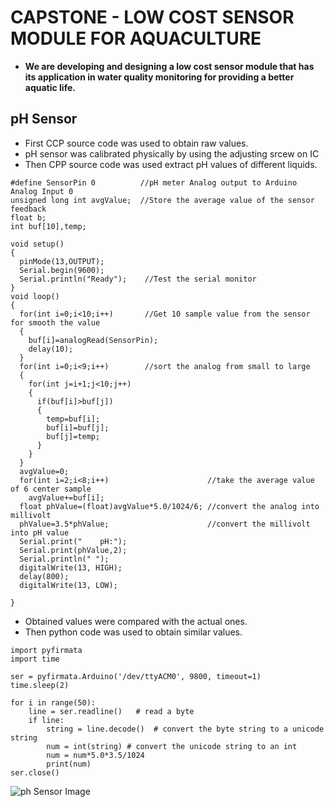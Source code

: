 # CAPSTONE - LOW COST SENSOR MODULE FOR AQUACULTURE 
- **We are developing and designing a low cost sensor module that has its application in water quality monitoring for providing a better aquatic life.** 
## pH Sensor
- First CCP source code was used to obtain raw values.
- pH sensor was calibrated physically by using the adjusting srcew on IC 
- Then CPP source code was used extract pH values of different liquids.
```
#define SensorPin 0          //pH meter Analog output to Arduino Analog Input 0
unsigned long int avgValue;  //Store the average value of the sensor feedback
float b;
int buf[10],temp;

void setup()
{
  pinMode(13,OUTPUT);  
  Serial.begin(9600);  
  Serial.println("Ready");    //Test the serial monitor
}
void loop()
{
  for(int i=0;i<10;i++)       //Get 10 sample value from the sensor for smooth the value
  { 
    buf[i]=analogRead(SensorPin);
    delay(10);
  }
  for(int i=0;i<9;i++)        //sort the analog from small to large
  {
    for(int j=i+1;j<10;j++)
    {
      if(buf[i]>buf[j])
      {
        temp=buf[i];
        buf[i]=buf[j];
        buf[j]=temp;
      }
    }
  }
  avgValue=0;
  for(int i=2;i<8;i++)                      //take the average value of 6 center sample
    avgValue+=buf[i];
  float phValue=(float)avgValue*5.0/1024/6; //convert the analog into millivolt
  phValue=3.5*phValue;                      //convert the millivolt into pH value
  Serial.print("    pH:");  
  Serial.print(phValue,2);
  Serial.println(" ");
  digitalWrite(13, HIGH);       
  delay(800);
  digitalWrite(13, LOW); 

}

```
- Obtained values were compared with the actual ones.
- Then python code was used to obtain similar values.
```
import pyfirmata
import time

ser = pyfirmata.Arduino('/dev/ttyACM0', 9800, timeout=1)
time.sleep(2)

for i in range(50):
    line = ser.readline()   # read a byte
    if line:
        string = line.decode()  # convert the byte string to a unicode string
        num = int(string) # convert the unicode string to an int
        num = num*5.0*3.5/1024
        print(num)
ser.close() 
```
![ph Sensor Image](file:///home/vedansh/Pictures/Screenshot%20from%202022-04-25%2003-05-38.png)

